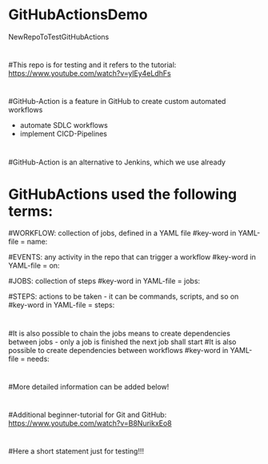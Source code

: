# GitHubActionsDemo
NewRepoToTestGitHubActions
#
#This repo is for testing and it refers to the tutorial: https://www.youtube.com/watch?v=ylEy4eLdhFs
#
#GitHub-Action is a feature in GitHub to create custom automated workflows
- automate SDLC workflows
- implement CICD-Pipelines
#
#GitHub-Action is an alternative to Jenkins, which we use already
#
# GitHubActions used the following terms:
#WORKFLOW: collection of jobs, defined in a YAML file
#key-word in YAML-file = name:

#EVENTS: any activity in the repo that can trigger a workflow
#key-word in YAML-file = on:
  
#JOBS: collection of steps
#key-word in YAML-file = jobs:

#STEPS: actions to be taken - it can be commands, scripts, and so on  
#key-word in YAML-file = steps:
#
#It is also possible to chain the jobs means to create dependencies between jobs - only a job is finished the next job shall start
#It is also possible to create dependencies between workflows
#key-word in YAML-file = needs:
#
#More detailed information can be added below!
#
#Additional beginner-tutorial for Git and GitHub: https://www.youtube.com/watch?v=B8NurikxEo8
#
#Here a short statement just for testing!!!
